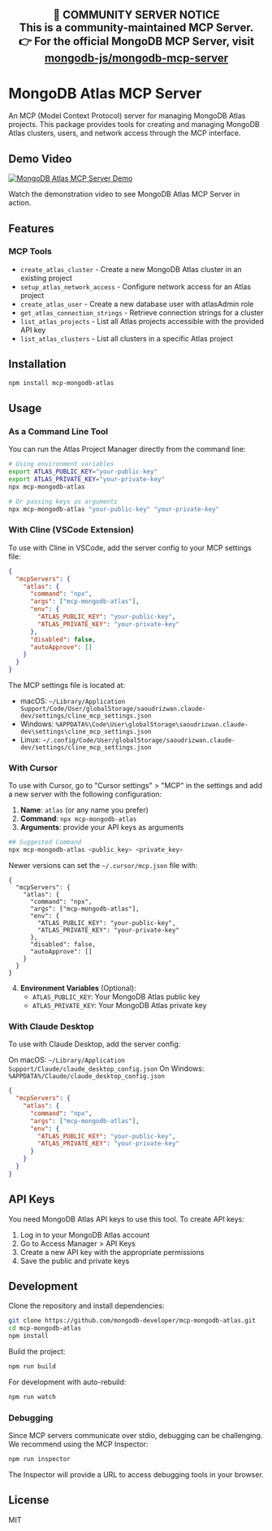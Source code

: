 <h2 align="center">
  📢 <strong>COMMUNITY SERVER NOTICE</strong><br/>
  This is a community-maintained MCP Server.<br/>
  👉 For the <strong>official</strong> MongoDB MCP Server, visit  
  <a href="https://github.com/mongodb-js/mongodb-mcp-server">mongodb-js/mongodb-mcp-server</a>
</h2>

# MongoDB Atlas MCP Server

An MCP (Model Context Protocol) server for managing MongoDB Atlas projects. This package provides tools for creating and managing MongoDB Atlas clusters, users, and network access through the MCP interface.


## Demo Video

[![MongoDB Atlas MCP Server Demo](https://img.youtube.com/vi/h8nmRsOGUew/0.jpg)](https://www.youtube.com/watch?v=h8nmRsOGUew)

Watch the demonstration video to see MongoDB Atlas MCP Server in action.

## Features

### MCP Tools

- `create_atlas_cluster` - Create a new MongoDB Atlas cluster in an existing project
- `setup_atlas_network_access` - Configure network access for an Atlas project
- `create_atlas_user` - Create a new database user with atlasAdmin role
- `get_atlas_connection_strings` - Retrieve connection strings for a cluster
- `list_atlas_projects` - List all Atlas projects accessible with the provided API key
- `list_atlas_clusters` - List all clusters in a specific Atlas project

## Installation

```bash
npm install mcp-mongodb-atlas
```

## Usage

### As a Command Line Tool

You can run the Atlas Project Manager directly from the command line:

```bash
# Using environment variables
export ATLAS_PUBLIC_KEY="your-public-key"
export ATLAS_PRIVATE_KEY="your-private-key"
npx mcp-mongodb-atlas

# Or passing keys as arguments
npx mcp-mongodb-atlas "your-public-key" "your-private-key"
```


### With Cline (VSCode Extension)

To use with Cline in VSCode, add the server config to your MCP settings file:

```json
{
  "mcpServers": {
    "atlas": {
      "command": "npx",
      "args": ["mcp-mongodb-atlas"],
      "env": {
        "ATLAS_PUBLIC_KEY": "your-public-key",
        "ATLAS_PRIVATE_KEY": "your-private-key"
      },
      "disabled": false,
      "autoApprove": []
    }
  }
}
```

The MCP settings file is located at:
- macOS: `~/Library/Application Support/Code/User/globalStorage/saoudrizwan.claude-dev/settings/cline_mcp_settings.json`
- Windows: `%APPDATA%\Code\User\globalStorage\saoudrizwan.claude-dev\settings\cline_mcp_settings.json`
- Linux: `~/.config/Code/User/globalStorage/saoudrizwan.claude-dev/settings/cline_mcp_settings.json`

### With Cursor

To use with Cursor, go to "Cursor settings" > "MCP" in the settings and add a new server with the following configuration:

1. **Name**: `atlas` (or any name you prefer)
2. **Command**: `npx mcp-mongodb-atlas`
3. **Arguments**: provide your API keys as arguments
```bash
## Suggested Command
npx mcp-mongodb-atlas <public_key> <private_key>
```

Newer versions can set the `~/.cursor/mcp.json` file with:
```
{
  "mcpServers": {
    "atlas": {
      "command": "npx",
      "args": ["mcp-mongodb-atlas"],
      "env": {
        "ATLAS_PUBLIC_KEY": "your-public-key",
        "ATLAS_PRIVATE_KEY": "your-private-key"
      },
      "disabled": false,
      "autoApprove": []
    }
  }
}
```

4. **Environment Variables** (Optional):
   - `ATLAS_PUBLIC_KEY`: Your MongoDB Atlas public key
   - `ATLAS_PRIVATE_KEY`: Your MongoDB Atlas private key

### With Claude Desktop

To use with Claude Desktop, add the server config:

On macOS: `~/Library/Application Support/Claude/claude_desktop_config.json`
On Windows: `%APPDATA%/Claude/claude_desktop_config.json`

```json
{
  "mcpServers": {
    "atlas": {
      "command": "npx",
      "args": ["mcp-mongodb-atlas"],
      "env": {
        "ATLAS_PUBLIC_KEY": "your-public-key",
        "ATLAS_PRIVATE_KEY": "your-private-key"
      }
    }
  }
}
```

## API Keys

You need MongoDB Atlas API keys to use this tool. To create API keys:

1. Log in to your MongoDB Atlas account
2. Go to Access Manager > API Keys
3. Create a new API key with the appropriate permissions
4. Save the public and private keys

## Development

Clone the repository and install dependencies:

```bash
git clone https://github.com/mongodb-developer/mcp-mongodb-atlas.git
cd mcp-mongodb-atlas
npm install
```

Build the project:

```bash
npm run build
```

For development with auto-rebuild:

```bash
npm run watch
```

### Debugging

Since MCP servers communicate over stdio, debugging can be challenging. We recommend using the MCP Inspector:

```bash
npm run inspector
```

The Inspector will provide a URL to access debugging tools in your browser.

## License

MIT
